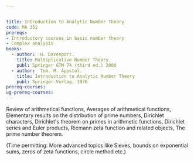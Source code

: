 ```yaml
---


title: Introduction to Analytic Number Theory
code: MA 352
prereqs:
- Introductory courses in basic number theory
- Complex analysis
books: 
  - author:  H. Davenport.
    title: Multiplicative Number Theory
    publ: Springer GTM 74 (third ed.) 2000
  - author:  Tom. M. Apostol.
    title: Introduction to Analytic Number Theory
    publ: Springer-Verlag, 1976
prereq-courses: 
ug-prereq-courses: 
---
```



Review of arithmetical functions, Averages of arithmetical functions,
Elementary results on the distribution of prime numbers, Dirichlet
characters, Dirichlet's theorem on primes in arithmetic functions,
Dirichlet series and Euler products, Riemann zeta function and related
objects, The prime number theorem.

(Time permitting: More advanced topics like Sieves, bounds on exponential
sums, zeros of zeta functions, circle method etc.)
